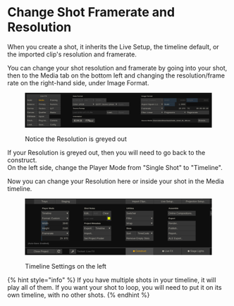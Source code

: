 # Change Shot Framerate and Resolution

When you create a shot, it inherits the Live Setup, the timeline default, or the imported clip's resolution and framerate.&#x20;

You can change your shot resolution and framerate by going into your shot, then to the Media tab on the bottom left and changing the resolution/frame rate on the right-hand side, under Image Format.

<figure><img src="../../.gitbook/assets/image (87).png" alt=""><figcaption><p>Notice the Resolution is greyed out</p></figcaption></figure>

If your Resolution is greyed out, then you will need to go back to the construct. \
On the left side, change the Player Mode from "Single Shot" to "Timeline".&#x20;

Now you can change your Resolution here or inside your shot in the Media timeline.&#x20;

<figure><img src="../../.gitbook/assets/image (88).png" alt=""><figcaption><p>Timeline Settings on the left</p></figcaption></figure>

{% hint style="info" %}
If you have multiple shots in your timeline, it will play all of them. If you want your shot to loop, you will need to put it on its own timeline, with no other shots.&#x20;
{% endhint %}
